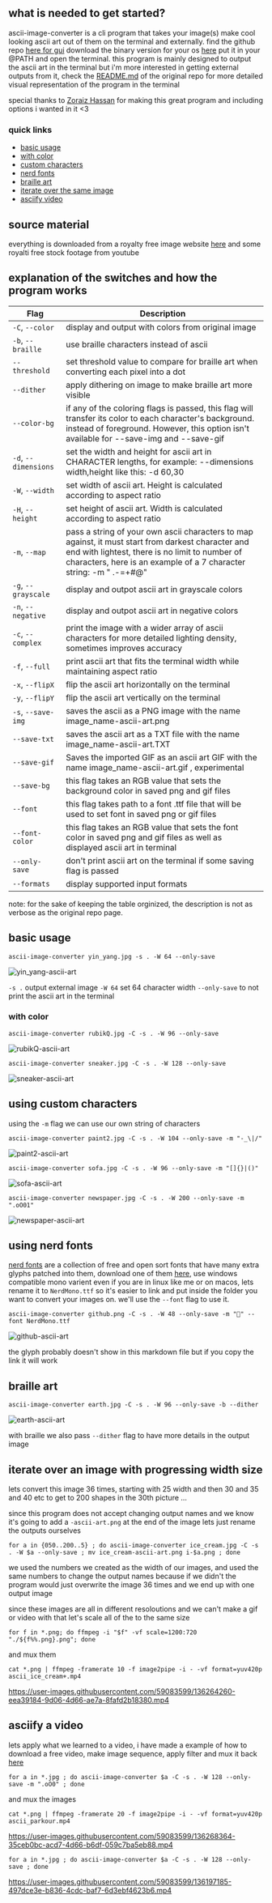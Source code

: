 ## what is needed to get started?
ascii-image-converter is a cli program that takes your image(s) make cool looking ascii art out of them on the terminal and externally. find the github repo [here for gui](https://github.com/TheZoraiz/ascii-image-converter) download the binary version for your os [here](https://github.com/TheZoraiz/ascii-image-converter/releases/tag/v1.11.0) put it in your @PATH and open the terminal. this program is mainly designed to output the ascii art in the terminal but i'm more interested in getting external outputs from it, check the [README.md](https://github.com/TheZoraiz/ascii-image-converter/blob/master/README.md) of the original repo for more detailed visual representation of the program in the terminal

special thanks to [Zoraiz Hassan](https://github.com/TheZoraiz) for making this great program and including options i wanted in it <3

### quick links
 * [basic usage](https://github.com/junguler/_image-manipulation/blob/main/Ascii-image-converter/README.md#basic-usage)
 * [with color](https://github.com/junguler/_image-manipulation/blob/main/Ascii-image-converter/README.md#with-color)
 * [custom characters](https://github.com/junguler/_image-manipulation/blob/main/Ascii-image-converter/README.md#using-custom-characters)
 * [nerd fonts](https://github.com/junguler/_image-manipulation/blob/main/Ascii-image-converter/README.md#using-nerd-fonts)
 * [braille art](https://github.com/junguler/_image-manipulation/blob/main/Ascii-image-converter/README.md#braille-art)
 * [iterate over the same image](https://github.com/junguler/_image-manipulation/blob/main/Ascii-image-converter/README.md#iterate-over-an-image-with-progressing-width-size)
 * [asciify video](https://github.com/junguler/_image-manipulation/blob/main/Ascii-image-converter/README.md#asciify-a-video)

## source material
everything is downloaded from a royalty free image website [here](https://free-images.com/) and some royalti free stock footage from youtube

## explanation of the switches and how the program works
| Flag | Description |
| --- | --- |
| `-C`, `--color` | display and output with colors from original image |
| `-b`, `--braille` | use braille characters instead of ascii |
| `--threshold` | set threshold value to compare for braille art when converting each pixel into a dot |
| `--dither` | apply dithering on image to make braille art more visible |
| `--color-bg` | if any of the coloring flags is passed, this flag will transfer its color to each character's background. instead of foreground. However, this option isn't available for --save-img and --save-gif |
| `-d`, `--dimensions` | set the width and height for ascii art in CHARACTER lengths, for example: --dimensions width,height like this: -d 60,30|
| `-W`, `--width` | set width of ascii art. Height is calculated according to aspect ratio |
| `-H`, `--height` | set height of ascii art. Width is calculated according to aspect ratio |
| `-m`, `--map` | pass a string of your own ascii characters to map against, it must start from darkest character and end with lightest, there is no limit to number of characters, here is an example of a 7 character string: -m " .-=+#@" |
| `-g`, `--grayscale` | display and outpot ascii art in grayscale colors |
| `-n`, `--negative` | display and outpot ascii art in negative colors |
| `-c`, `--complex` | print the image with a wider array of ascii characters for more detailed lighting density, sometimes improves accuracy |
| `-f`, `--full` | print ascii art that fits the terminal width while maintaining aspect ratio |
| `-x`, `--flipX` | flip the ascii art horizontally on the terminal |
| `-y`, `--flipY` | flip the ascii art vertically on the terminal |
| `-s`, `--save-img` | saves the ascii as a PNG image with the name image_name-ascii-art.png |
| `--save-txt` | saves the ascii art as a TXT file with the name image_name-ascii-art.TXT |
| `--save-gif` | Saves the imported GIF as an ascii art GIF with the name image_name-ascii-art.gif , experimental |
| `--save-bg` | this flag takes an RGB value that sets the background color in saved png and gif files |
| `--font` | this flag takes path to a font .ttf file that will be used to set font in saved png or gif files |
| `--font-color` | this flag takes an RGB value that sets the font color in saved png and gif files as well as displayed ascii art in terminal |
| `--only-save` | don't print ascii art on the terminal if some saving flag is passed |
| `--formats` | display supported input formats |

note: for the sake of keeping the table orginized, the description is not as verbose as the original repo page.

## basic usage
```
ascii-image-converter yin_yang.jpg -s . -W 64 --only-save
```
![yin_yang-ascii-art](https://user-images.githubusercontent.com/59083599/136243139-541425e3-82d0-4222-9cf9-c1ed8f3e7796.png)

`-s .` output external image `-W 64` set 64 character width `--only-save` to not print the ascii art in the terminal

### with color
```
ascii-image-converter rubikQ.jpg -C -s . -W 96 --only-save
```
![rubikQ-ascii-art](https://user-images.githubusercontent.com/59083599/136244404-95ad4260-1e7f-4f2b-b8bb-5e429703a110.jpg)

```
ascii-image-converter sneaker.jpg -C -s . -W 128 --only-save
```
![sneaker-ascii-art](https://user-images.githubusercontent.com/59083599/136244547-8cf39735-1578-4c05-855c-9c84a6fe2b4b.jpg)

## using custom characters
using the `-m` flag we can use our own string of characters
```
ascii-image-converter paint2.jpg -C -s . -W 104 --only-save -m "-_\|/"
```
![paint2-ascii-art](https://user-images.githubusercontent.com/59083599/136245496-4627865c-4014-435e-9425-ce9f7828c512.jpg)

```
ascii-image-converter sofa.jpg -C -s . -W 96 --only-save -m "[]{}|()"
```
![sofa-ascii-art](https://user-images.githubusercontent.com/59083599/136248549-f60c32fe-089e-4e83-a7f1-02de30f0cbb9.jpg)

```
ascii-image-converter newspaper.jpg -C -s . -W 200 --only-save -m ".oO01"
```
![newspaper-ascii-art](https://user-images.githubusercontent.com/59083599/136247425-2e30dac0-4ef8-4cd3-a3f0-5e80f5c5fee4.jpg)

## using nerd fonts
[nerd fonts](https://www.nerdfonts.com/#home) are a collection of free and open sort fonts that have many extra glyphs patched into them, download one of them [here](https://www.nerdfonts.com/font-downloads), use windows compatible mono varient even if you are in linux like me or on macos, lets rename it to `NerdMono.ttf` so it's easier to link and put inside the folder you want to convert your images on. we'll use the `--font` flag to use it.
```
ascii-image-converter github.png -C -s . -W 48 --only-save -m "" --font NerdMono.ttf
```
![github-ascii-art](https://user-images.githubusercontent.com/59083599/136251225-edfe33a8-ab77-409c-873a-4baf43abcf7f.png)

the glyph probably doesn't show in this markdown file but if you copy the link it will work

## braille art
```
ascii-image-converter earth.jpg -C -s . -W 96 --only-save -b --dither
```
![earth-ascii-art](https://user-images.githubusercontent.com/59083599/136256903-0545bc11-273b-4c8a-985f-bf274a72c81b.jpg)

with braille we also pass `--dither` flag to have more details in the output image

## iterate over an image with progressing width size
lets convert this image 36 times, starting with 25 width and then 30 and 35 and 40 etc to get to 200 shapes in the 30th picture ...

since this program does not accept changing output names and we know it's going to add a `-ascii-art.png` at the end of the image lets just rename the outputs ourselves
```
for a in {050..200..5} ; do ascii-image-converter ice_cream.jpg -C -s . -W $a --only-save ; mv ice_cream-ascii-art.png i-$a.png ; done
```
we used the numbers we created as the width of our images, and used the same numbers to change the output names because if we didn't the program would just overwrite the image 36 times and we end up with one output image

since these images are all in different resoloutions and we can't make a gif or video with that let's scale all of the to the same size
```
for f in *.png; do ffmpeg -i "$f" -vf scale=1200:720 "./${f%%.png}.png"; done 
```
and mux them
```
cat *.png | ffmpeg -framerate 10 -f image2pipe -i - -vf format=yuv420p ascii_ice_cream+.mp4 
```
https://user-images.githubusercontent.com/59083599/136264260-eea39184-9d06-4d66-ae7a-8fafd2b18380.mp4

## asciify a video
lets apply what we learned to a video, i have made a example of how to download a free video, make image sequence, apply filter and mux it back [here](https://github.com/junguler/ffmpeg-examples/tree/main/sequence%2C%20manipulate%20%26%20mux%20images)
```
for a in *.jpg ; do ascii-image-converter $a -C -s . -W 128 --only-save -m ".oO0" ; done 
```
and mux the images
```
cat *.png | ffmpeg -framerate 20 -f image2pipe -i - -vf format=yuv420p ascii_parkour.mp4 
```
https://user-images.githubusercontent.com/59083599/136268364-35ceb0bc-acd7-4d66-b6df-059c7ba5eb88.mp4

```
for a in *.jpg ; do ascii-image-converter $a -C -s . -W 128 --only-save ; done 
```
https://user-images.githubusercontent.com/59083599/136197185-497dce3e-b836-4cdc-baf7-6d3ebf4623b6.mp4
